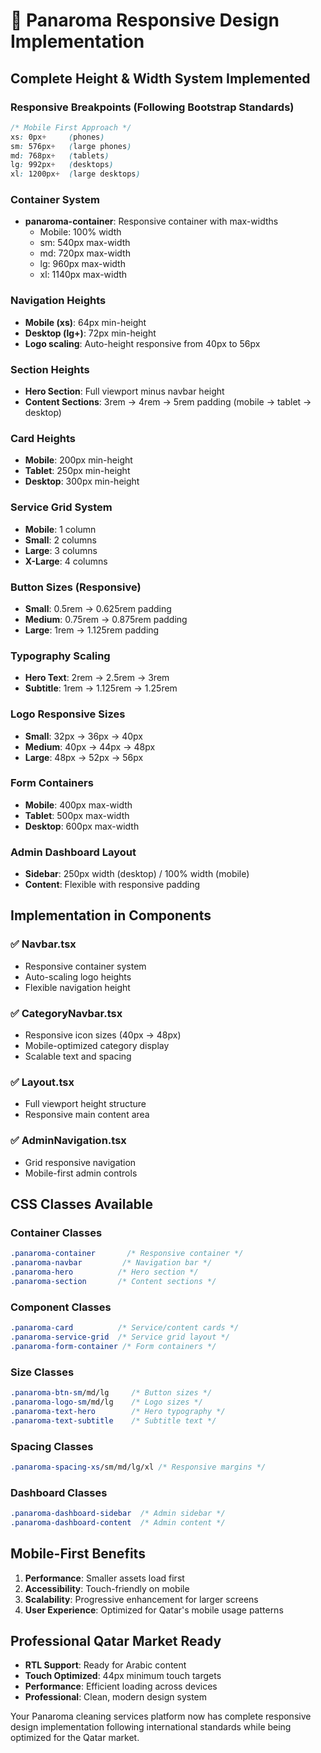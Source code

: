 # 🎨 Panaroma Responsive Design Implementation

## Complete Height & Width System Implemented

### Responsive Breakpoints (Following Bootstrap Standards)
```css
/* Mobile First Approach */
xs: 0px+     (phones)
sm: 576px+   (large phones) 
md: 768px+   (tablets)
lg: 992px+   (desktops)
xl: 1200px+  (large desktops)
```

### Container System
- **panaroma-container**: Responsive container with max-widths
  - Mobile: 100% width
  - sm: 540px max-width
  - md: 720px max-width  
  - lg: 960px max-width
  - xl: 1140px max-width

### Navigation Heights
- **Mobile (xs)**: 64px min-height
- **Desktop (lg+)**: 72px min-height
- **Logo scaling**: Auto-height responsive from 40px to 56px

### Section Heights
- **Hero Section**: Full viewport minus navbar height
- **Content Sections**: 3rem → 4rem → 5rem padding (mobile → tablet → desktop)

### Card Heights
- **Mobile**: 200px min-height
- **Tablet**: 250px min-height
- **Desktop**: 300px min-height

### Service Grid System
- **Mobile**: 1 column
- **Small**: 2 columns  
- **Large**: 3 columns
- **X-Large**: 4 columns

### Button Sizes (Responsive)
- **Small**: 0.5rem → 0.625rem padding
- **Medium**: 0.75rem → 0.875rem padding
- **Large**: 1rem → 1.125rem padding

### Typography Scaling
- **Hero Text**: 2rem → 2.5rem → 3rem
- **Subtitle**: 1rem → 1.125rem → 1.25rem

### Logo Responsive Sizes
- **Small**: 32px → 36px → 40px
- **Medium**: 40px → 44px → 48px
- **Large**: 48px → 52px → 56px

### Form Containers
- **Mobile**: 400px max-width
- **Tablet**: 500px max-width
- **Desktop**: 600px max-width

### Admin Dashboard Layout
- **Sidebar**: 250px width (desktop) / 100% width (mobile)
- **Content**: Flexible with responsive padding

## Implementation in Components

### ✅ Navbar.tsx
- Responsive container system
- Auto-scaling logo heights
- Flexible navigation height

### ✅ CategoryNavbar.tsx  
- Responsive icon sizes (40px → 48px)
- Mobile-optimized category display
- Scalable text and spacing

### ✅ Layout.tsx
- Full viewport height structure
- Responsive main content area

### ✅ AdminNavigation.tsx
- Grid responsive navigation
- Mobile-first admin controls

## CSS Classes Available

### Container Classes
```css
.panaroma-container       /* Responsive container */
.panaroma-navbar         /* Navigation bar */
.panaroma-hero          /* Hero section */
.panaroma-section       /* Content sections */
```

### Component Classes
```css
.panaroma-card          /* Service/content cards */
.panaroma-service-grid  /* Service grid layout */
.panaroma-form-container /* Form containers */
```

### Size Classes
```css
.panaroma-btn-sm/md/lg     /* Button sizes */
.panaroma-logo-sm/md/lg    /* Logo sizes */
.panaroma-text-hero        /* Hero typography */
.panaroma-text-subtitle    /* Subtitle text */
```

### Spacing Classes
```css
.panaroma-spacing-xs/sm/md/lg/xl /* Responsive margins */
```

### Dashboard Classes
```css
.panaroma-dashboard-sidebar  /* Admin sidebar */
.panaroma-dashboard-content  /* Admin content */
```

## Mobile-First Benefits

1. **Performance**: Smaller assets load first
2. **Accessibility**: Touch-friendly on mobile
3. **Scalability**: Progressive enhancement for larger screens
4. **User Experience**: Optimized for Qatar's mobile usage patterns

## Professional Qatar Market Ready

- **RTL Support**: Ready for Arabic content
- **Touch Optimized**: 44px minimum touch targets
- **Performance**: Efficient loading across devices
- **Professional**: Clean, modern design system

Your Panaroma cleaning services platform now has complete responsive design implementation following international standards while being optimized for the Qatar market.